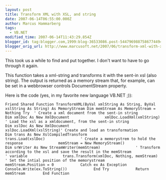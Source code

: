 ```yaml
---
layout: post
title: Transform XML with XSL, and string
date: 2007-06-14T06:55:00.000Z
author: Marcus Hammarberg
tags:
  - VB.NET
modified_time: 2007-06-14T11:43:29.854Z
blogger_id: tag:blogger.com,1999:blog-36533086.post-5447969887586774494
blogger_orig_url: http://www.marcusoft.net/2007/06/transform-xml-with-xsl-and-string.html
---
```



This took us a while to find and put together. I don't want to have
to go through it again.

This function takes a xml-string and transforms it with the sent-in xsl
(also string). The output is returned as a memory stream that, for
example, can be set in a webbrowser controls DocumentStream property.

Here is the code (yes, in my favorite new language VB.NET ;)):

`Friend Shared Function TransformXML(ByVal xmlString As String, ByVal xslString As String) As MemoryStream Dim memStream As MemoryStream = Nothing Try  ' Create a xml document from the sent-in string                Dim xmlDoc As New XmlDocument                xmlDoc.LoadXml(xmlString)                ' Load the xsl as a xmldocument, from the sent-in string                Dim xslDoc As New XmlDocument                xslDoc.LoadXml(xslString)' Create and load an transformation                Dim trans As New XslCompiledTransform                trans.Load(xslDoc)                ' Create a memorystrem to hold the response                memStream = New MemoryStream()                Dim srWriter As New StreamWriter(memStream)                ' Transform according to the xsl and save the result in the memStream                ' variable                trans.Transform(xmlDoc, Nothing, memStream)                ' Set the intial position of the memorystream                memStream.Position = 0            Catch ex As Exception                Console.Write(ex.ToString())            End Try            Return memStream        End Function`
